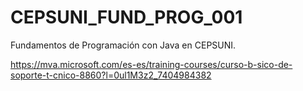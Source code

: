 ﻿# CEPSUNI_FUND_PROG_001
Fundamentos de Programación con Java en CEPSUNI.


https://mva.microsoft.com/es-es/training-courses/curso-b-sico-de-soporte-t-cnico-8860?l=0ul1M3z2_7404984382